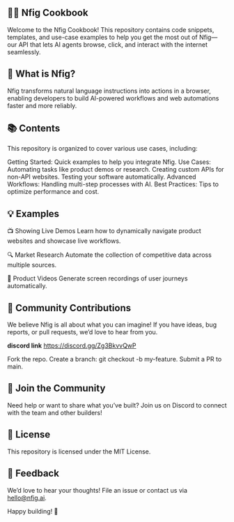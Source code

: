 ## 🧑‍🍳 Nfig Cookbook
Welcome to the Nfig Cookbook! This repository contains code snippets, templates, and use-case examples to help you get the most out of Nfig—our API that lets AI agents browse, click, and interact with the internet seamlessly.

## 🚀 What is Nfig?
Nfig transforms natural language instructions into actions in a browser, enabling developers to build AI-powered workflows and web automations faster and more reliably.

## 📚 Contents
This repository is organized to cover various use cases, including:

Getting Started: Quick examples to help you integrate Nfig.
Use Cases:
Automating tasks like product demos or research.
Creating custom APIs for non-API websites.
Testing your software automatically.
Advanced Workflows: Handling multi-step processes with AI.
Best Practices: Tips to optimize performance and cost.


## 💡 Examples
📺 Showing Live Demos
Learn how to dynamically navigate product websites and showcase live workflows.

🔍 Market Research
Automate the collection of competitive data across multiple sources.

🎥 Product Videos
Generate screen recordings of user journeys automatically.



## 🌟 Community Contributions
We believe Nfig is all about what you can imagine!
If you have ideas, bug reports, or pull requests, we’d love to hear from you.

**discord link** https://discord.gg/Zg3BkvvQwP

Fork the repo.
Create a branch: git checkout -b my-feature.
Submit a PR to main.
## 🤝 Join the Community
Need help or want to share what you’ve built? Join us on Discord to connect with the team and other builders!


## 📜 License
This repository is licensed under the MIT License.

## 📝 Feedback
We’d love to hear your thoughts! File an issue or contact us via hello@nfig.ai.

Happy building! 🚀

